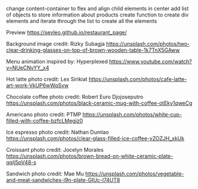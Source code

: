 change content-container to flex and align child elements in center
add list of objects to store information about products
create function to create div elements and iterate through the list to create all the elements

Preview
https://sevleo.github.io/restaurant_page/




Background image credit:
Rizky Subagja
https://unsplash.com/photos/two-clear-drinking-glasses-on-top-of-brown-wooden-table-1k7TnX5GAww

Menu animation inspired by:
Hyperplexed 
https://www.youtube.com/watch?v=NUeCNvYY_x4


Hot latte photo credit:
Lex Sirikiat
https://unsplash.com/photos/cafe-latte-art-work-VkUP6wWqSvw


Chocolate coffee photo credit:
Robert Euro Djojoseputro
https://unsplash.com/photos/black-ceramic-mug-with-coffee-otEky1qweCg

Americano photo credit:
PTMP
https://unsplash.com/photos/white-cup-filled-with-coffee-bzfcLMegiz0

Ice espresso photo credit:
Nathan Dumlao
https://unsplash.com/photos/clear-glass-filled-ice-coffee-vZOZJH_xkUk

Croissant photo credit:
Jocelyn Morales
https://unsplash.com/photos/brown-bread-on-white-ceramic-plate-qqIj5pV48-s

Sandwich photo credit:
Mae Mu
https://unsplash.com/photos/vegetable-and-meat-sandwiches-i9n-plate-GIUc-l74UT8